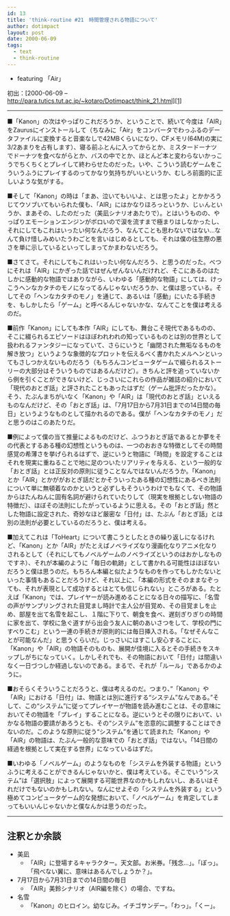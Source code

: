 ```yaml
---
id: 13
title: 'think-routine #21　時間管理される物語について'
author: dotimpact
layout: post
date: 2000-06-09
tags:
  - text
  - think-routine
---
```

  * featuring 「Air」

初出：[2000-06-09 &#8211; http://para.tutics.tut.ac.jp/~kotaro/Dotimpact/think_21.html][1]

<!--more-->

* * *

■「Kanon」の次はやっぱりこれだろうか、ということで、続いて今度は「AIR」をZaurusにインストールして（ちなみに「Air」をコンバータでわっふるのデータファイルに変換すると音楽なしで42MBくらいになり、CFメモリ(64M)の実に3/2あまりを占有します）、寝る前ふとんに入ってからとか、ミスタードーナツでドーナツを食べながらとか、バスの中でとか、ほとんど本と変わらないかっこうでちくちくとプレイして終わらせたのだった。いや、こういう読むゲームをこういうふうにプレイするのってかなり気持ちがいいというか、むしろ前面的に正しいような気がする。

■そして「Kanon」の時は「まあ、泣いてもいいよ、とは思ったよ」とかかろうじてウソブいてもいられた僕も、「AIR」にはかなりほろっというか、じぃんというか、まあその、したのだった（美凪シナリオあたりで）。とはいうものの、やっぱりエモーションエンジンがボロいので涙を流すまで極まりはしなかったし、それにしてもこれはいったい何なんだろう、なんてことも思わないではない…なんて負け惜しみめいたうわごとを言いはじめるとしても、それは僕の往生際の悪さを単に示しているといってしまってかまわないだろう。

■さてさて。それにしてもこれはいったい何なんだろう、と思うのだった。べつにそれは「AIR」にかぎった話ではぜんぜんないんだけれど、そこにあるのはたしかに感動的な物語ではありながら、いわゆる「感動的な物語」にしては、けっこうヘンなカタチのモノになってるんじゃないだろうか、と僕は思っている。そしてその「ヘンなカタチのモノ」を通じて、あるいは「感動」にいたる手続きを、もしかしたら「ゲーム」と呼べるんじゃないかな、なんてことを僕は考えるのだ。

■前作「Kanon」にしても本作「AIR」にしても、舞台こそ現代であるものの、そこに綴られるエピソードはほぼわれわれの知っているものとは別の世界として扱われるファンタジーになっていて、さらにいうと「幽閉された無垢なるものを解き放つ」というような象徴的なプロットを伝えるべく書かれたメルヘンといってもさしつかえないものだろう（もちろんコンピュータゲームで綴られるストーリーの大部分はそういうものではあるんだけど）。きちんと評を追っていないから例を引くことができないけど、じっさいにこれらの作品が雑誌の紹介において「現代のおとぎ話」と評されたこともあったはずだ（ゲーム批評だったかな）。そう、たぶんまちがいなく「Kanon」や「AIR」は「現代のおとぎ話」といえるものなんだけど、その「おとぎ話」は、「7月17日から7月31日までの14日間の毎日」というようなものとして描かれるのである。僕が「ヘンなカタチのモノ」だと思うのはこのあたりだ。

■例によって僕の当て推量によるものだけど、ふつうおとぎ話であるとか夢をその代表とするある種の幻想性というものは、一つのおおきな特徴としてその時間感覚の希薄さを挙げられるはずで、逆にいうと物語に「時間」を設定することはそれを現実に重ねることで地に足のついたリアリティを与える、という一般的な「おとぎ話」とは正反対の原則に従うことなんではないんだろうか。「Kanon」とか「AIR」とかががおとぎ話だとかそういったある種の幻想性にあるべき法則について単に無頓着なのかというと必ずしもそういうわけでもなくて、その物語からはたんねんに固有名詞が避けられていたりして（現実を根拠としない物語の特徴だ）、ほぼその法則にしたがっているように思える。その「おとぎ話」然とした物語に設定された、奇妙なほど厳密な「日付」は、たぶん「おとぎ話」とは別の法則が必要としているのだろうと、僕は考える。

■加えてこれは「ToHeart」について書こうとしたときの繰り返しになるけれど、「Kanon」とか「AIR」がたとえばノベライズなり漫画化なりアニメ化なりされるとして（それにしてもノベルゲームのノベライズというのはおかしなものですネ）、それが本編のように「毎日の軌跡」として書かれる可能性はほぼないだろうと僕は思うのだ。もちろん本編と似たようなものを作ってもしかたないといった事情もあることだろうけど、それ以上に、「本編の形式をそのままなぞっても、それが表現として成功するとはとても信じられない」ところがある。たとえば「Kanon」では、プレイヤーが読み進めることになる日々の描写に、「名雪の声がサンプリングされた目覚まし時計で主人公が目覚め、その目覚ましを止め、部屋を出て名雪を起こし、１階に下りて、朝食を食べ、遅刻ぎりぎりの時間に家を出て、学校に急ぐ道すがら出会う友人に朝のあいさつをして、学校の門にすべりこむ」という一連の手続きが原則的には毎日挿入される。「なぜそんなことが可能なんだ」と思うくらいだ。じっさいにはすこし安心することに、「Kanon」や「AIR」の物語そのものも、展開が佳境に入るとその手続きをスキップしがちになっていく。しかしそれでも、その物語において「日付」は間違いなく一日づつしか経過しないのである。まるで、それが「ルール」であるかのように。

■おそらくそういうことだろうと、僕は考えるのだ。つまり、&#8221;「Kanon」や「AIR」における「日付」は、物語とは別に進行する“システム”なんである。&#8221;そして、この“システム”に従ってプレイヤーが物語を読み進むことは、その意味においてその物語を「プレイ」することになる。逆にいうとその限りにおいて、いかなる物語の要請があろうとも、その“システム”を恣意的に調整することはできないのだ。このような原則に従う“システム”を通じて読まれた「Kanon」や「AIR」の物語は、たぶん一般的な意味での「おとぎ話」ではない。「14日間の経過を根拠として実在する世界」になっているはずだ。

■いわゆる「ノベルゲーム」のようなものを「システムを外装する物語」というふうに考えることができるんじゃないかと、僕は考えている。そこでいう“システム”は「選択肢」によって展開する可能世界なのかもしれないし、あるいはそれだけでもないのかもしれない。なんにせよその「システムを外装する」という極めてコンピュータゲーム的な発想において、「ノベルゲーム」を肯定してしまってもいいんじゃないかと僕なんかは思うのだった。

* * *

## 注釈とか余談

  * 美凪 
      * 「AIR」に登場するキャラクター。天文部。お米券。「残念…」。「ぽっ」。「飛べない翼に、意味はあるんでしょうか？」。
  * 7月17日から7月31日までの14日間の毎日 
      * 「AIR」美鈴シナリオ（AIR編を除く）の場合、ですね。
  * 名雪 
      * 「Kanon」のヒロイン。幼なじみ。イチゴサンデー。「わっ」。「くー」。

 [1]: http://web.archive.org/web/*/http://para.tutics.tut.ac.jp/~kotaro/Dotimpact/think_21.html

